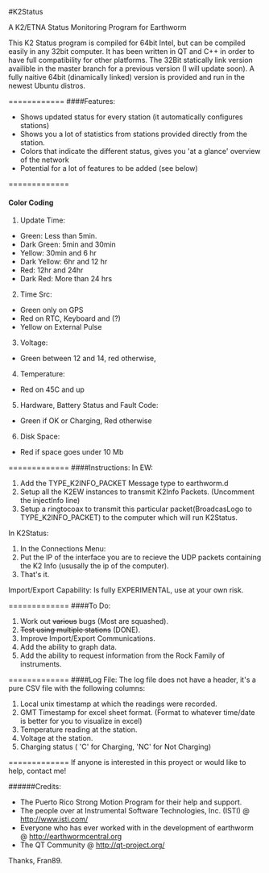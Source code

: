#K2Status

A K2/ETNA Status Monitoring Program for Earthworm

This K2 Status program is compiled for 64bit Intel, but can be compiled easily 
in any 32bit computer. It has been written in QT and C++ in order to have full 
compatibility for other platforms. The 32Bit statically link version availible
in the master branch for a previous version (I will update soon). A fully naitive 
64bit (dinamically linked) version is provided and run in the newest Ubuntu distros. 

============
####Features:
* Shows updated status for every station (it automatically configures stations)
* Shows you a lot of statistics from stations provided directly from the station.
* Colors that indicate the different status, gives you 'at a glance' overview of the network
* Potential for a lot of features to be added (see below)

=============
#### Color Coding

1. Update Time:
  * Green: Less than 5min.
  * Dark Green: 5min and 30min
  * Yellow: 30min and 6 hr
  * Dark Yellow: 6hr and 12 hr
  * Red: 12hr and 24hr
  * Dark Red: More than 24 hrs
2. Time Src:
  * Green only on GPS
  * Red on RTC, Keyboard and (?)
  * Yellow on External Pulse
3. Voltage:
  * Green between 12 and 14, red otherwise,
4. Temperature:
  * Red on 45C and up
5. Hardware, Battery Status and Fault Code:
  * Green if OK or Charging, Red otherwise
6. Disk Space:
  * Red if space goes under 10 Mb

=============
####Instructions:
In EW:

1. Add the TYPE_K2INFO_PACKET Message type to earthworm.d
2. Setup all the K2EW instances to transmit K2Info Packets. (Uncomment the injectInfo line) 
3. Setup a ringtocoax to transmit this particular packet(BroadcasLogo to TYPE_K2INFO_PACKET) to the computer which will run K2Status.

In K2Status:

1. In the Connections Menu:
2. Put the IP of the interface you are to recieve the UDP packets containing the K2 Info (ususally the ip of the computer). 
3. That's it.

Import/Export Capability: Is fully EXPERIMENTAL, use at your own risk.

=============
####To Do:
1. Work out ~~various~~ bugs (Most are squashed).
2. ~~Test using multiple stations~~ (DONE).
3. Improve Import/Export Communications.
4. Add the ability to graph data.
5. Add the ability to request information from the Rock Family of instruments.

=============
####Log File:
The log file does not have a header, it's a pure CSV file with the following columns:

 1. Local unix timestamp at which the readings were recorded.
 2. GMT Timestamp for excel sheet format. (Format to whatever time/date is better for you to visualize in excel)
 3. Temperature reading at the station.
 4. Voltage at the station.
 5. Charging status ( 'C' for Charging, 'NC' for Not Charging)

=============
If anyone is interested in this proyect or would like to help, contact me!

######Credits:
* The Puerto Rico Strong Motion Program for their help and support.
* The people over at Instrumental Software Technologies, Inc. (ISTI) @ http://www.isti.com/
* Everyone who has ever worked with in the development of earthworm @ http://earthwormcentral.org
* The QT Community @ http://qt-project.org/


Thanks,
Fran89.

